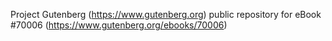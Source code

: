 Project Gutenberg (https://www.gutenberg.org) public repository for
eBook #70006 (https://www.gutenberg.org/ebooks/70006)

